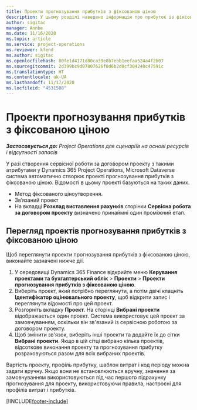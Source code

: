 ```yaml
---
title: Проекти прогнозування прибутків з фіксованою ціною
description: У цьому розділі наведено інформацію про прибуток із фіксованою ціною в проектах.
author: sigitac
manager: Annbe
ms.date: 11/16/2020
ms.topic: article
ms.service: project-operations
ms.reviewer: kfend
ms.author: sigitac
ms.openlocfilehash: 80fe1d4171d80ca39e8b7ebb1eefaa524a4f2b07
ms.sourcegitcommit: 2d399bc9d07807626f0d6b2d0cf304240c47591c
ms.translationtype: HT
ms.contentlocale: uk-UA
ms.lasthandoff: 11/17/2020
ms.locfileid: "4531588"
---
```

# <a name="fixed-price-revenue-estimate-projects"></a>Проекти прогнозування прибутків з фіксованою ціною 

_**Застосовується до:** Project Operations для сценаріїв на основі ресурсів і відсутності запасів_

У разі створення сервісної роботи за договором проекту з такими атрибутами у Dynamics 365 Project Operations, Microsoft Dataverse система автоматично створює проекті прогнозування прибутків з фіксованою ціною. Відомості в цьому проекті базуються на таких даних.

  - Метод фіксованого ціноутворення.
  - Зв’язаний проект
  - На вкладці **Розклад виставлення рахунків** сторінки **Сервісна робота за договором проекту** визначено принаймні один проміжний етап.

## <a name="review-fixed-price-revenue-estimates-projects"></a>Перегляд проектів прогнозування прибутків з фіксованою ціною
Щоб переглянути проекти прогнозування прибутків з фіксованою ціною, виконайте зазначені нижче дії.

1. У середовищі Dynamics 365 Finance відкрийте меню **Керування проектами та бухгалтерський облік** > **Проекти** > **Проекти прогнозування прибутків з фіксованою ціною**.
2. Виберіть проект, який потрібно переглянути, а потім двічі клацніть **Ідентифікатор оцінювального проекту**, щоб відкрити запис і переглянути відомості про цей проект.
3. Розгорніть вкладку **Проект**. На сторінці **Вибрані проекти** відображається один проект. Система використовує цей проект за замовчуванням, оскільки він зв'язаний із сервісною роботою за договором проекту. 
4. Щоб змінити зв'язок, виберіть інші проекти та додайте їх до сітки **Вибрані проекти**. Якщо в цій сітці вибрано кілька проектів, відсоткове виконання проекту та прогнозування прибутку розраховуються разом для всіх вибраних проектів.

  Вартість проекту, профіль прибутку, шаблон витрат і код періоду можна задати вручну. Якщо вони не встановлюються вручну, значення за замовчуванням використовуються під час першого підрахунку прогнозування для проекту, використовуючи правила, настроєні для профілів витрат і прибутків.



[!INCLUDE[footer-include](../includes/footer-banner.md)]